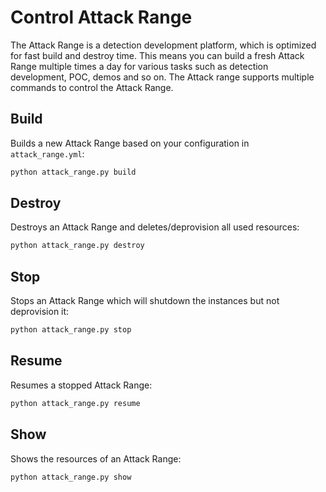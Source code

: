 # Control Attack Range
The Attack Range is a detection development platform, which is optimized for fast build and destroy time. This means you can build a fresh Attack Range multiple times a day for various tasks such as detection development, POC, demos and so on. The Attack range supports multiple commands to control the Attack Range.

## Build
Builds a new Attack Range based on your configuration in `attack_range.yml`:
```bash
python attack_range.py build
```

## Destroy
Destroys an Attack Range and deletes/deprovision all used resources:
```bash
python attack_range.py destroy
```

## Stop
Stops an Attack Range which will shutdown the instances but not deprovision it:
```bash
python attack_range.py stop
```

## Resume
Resumes a stopped Attack Range:
```bash
python attack_range.py resume
```

## Show
Shows the resources of an Attack Range:
```bash
python attack_range.py show
```
